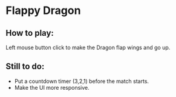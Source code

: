 # Flappy Dragon

## How to play:
Left mouse button click to make the Dragon flap wings and go up.

## Still to do:
* Put a countdown timer (3,2,1) before the match starts. 
* Make the UI more responsive.
